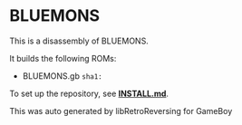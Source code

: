 # BLUEMONS

This is a disassembly of BLUEMONS.

It builds the following ROMs:

- BLUEMONS.gb `sha1: `

To set up the repository, see [**INSTALL.md**](INSTALL.md).

This was auto generated by libRetroReversing for GameBoy